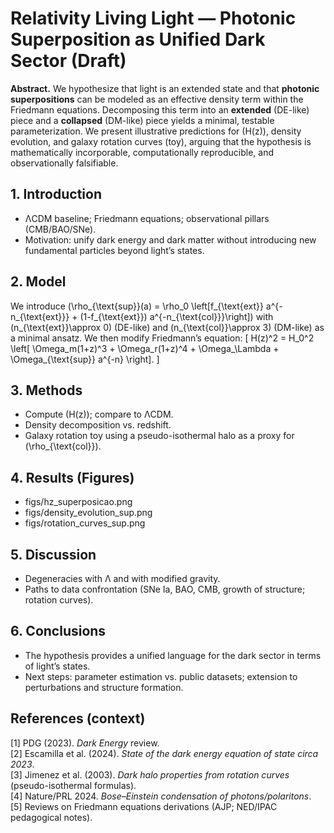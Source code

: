 # Relativity Living Light — Photonic Superposition as Unified Dark Sector (Draft)

**Abstract.** We hypothesize that light is an extended state and that **photonic superpositions**
can be modeled as an effective density term within the Friedmann equations. Decomposing this term into
an **extended** (DE-like) piece and a **collapsed** (DM-like) piece yields a minimal, testable parameterization.
We present illustrative predictions for \(H(z)\), density evolution, and galaxy rotation curves (toy),
arguing that the hypothesis is mathematically incorporable, computationally reproducible, and observationally falsifiable.

## 1. Introduction
- ΛCDM baseline; Friedmann equations; observational pillars (CMB/BAO/SNe).
- Motivation: unify dark energy and dark matter without introducing new fundamental particles beyond light’s states.

## 2. Model
We introduce \(\rho_{\text{sup}}(a) = \rho_0 \left[f_{\text{ext}} a^{-n_{\text{ext}}} + (1-f_{\text{ext}}) a^{-n_{\text{col}}}\right]\)
with \(n_{\text{ext}}\approx 0\) (DE-like) and \(n_{\text{col}}\approx 3\) (DM-like) as a minimal ansatz.
We then modify Friedmann’s equation:
\[
H(z)^2 = H_0^2 \left[ \Omega_m(1+z)^3 + \Omega_r(1+z)^4 + \Omega_\Lambda + \Omega_{\text{sup}} a^{-n} \right].
\]

## 3. Methods
- Compute \(H(z)\); compare to ΛCDM.
- Density decomposition vs. redshift.
- Galaxy rotation toy using a pseudo-isothermal halo as a proxy for \(\rho_{\text{col}}\).

## 4. Results (Figures)
- figs/hz_superposicao.png
- figs/density_evolution_sup.png
- figs/rotation_curves_sup.png

## 5. Discussion
- Degeneracies with Λ and with modified gravity.
- Paths to data confrontation (SNe Ia, BAO, CMB, growth of structure; rotation curves).

## 6. Conclusions
- The hypothesis provides a unified language for the dark sector in terms of light’s states.
- Next steps: parameter estimation vs. public datasets; extension to perturbations and structure formation.

## References (context)
[1] PDG (2023). *Dark Energy* review.  
[2] Escamilla et al. (2024). *State of the dark energy equation of state circa 2023*.  
[3] Jimenez et al. (2003). *Dark halo properties from rotation curves* (pseudo-isothermal formulas).  
[4] Nature/PRL 2024. *Bose–Einstein condensation of photons/polaritons*.  
[5] Reviews on Friedmann equations derivations (AJP; NED/IPAC pedagogical notes).